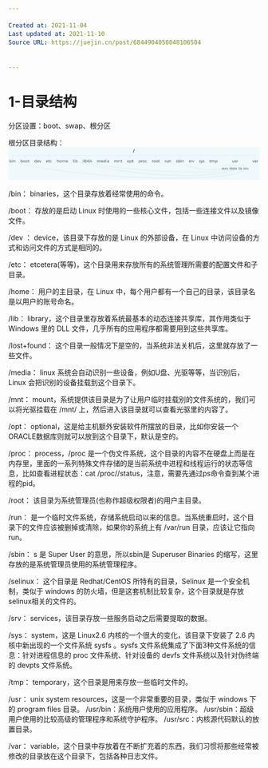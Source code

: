 ```yaml
---

Created at: 2021-11-04
Last updated at: 2021-11-10
Source URL: https://juejin.cn/post/6844904050048106504


---
```


# 1-目录结构


分区设置：boot、swap、根分区

根分区目录结构：
![ll.png](./_resources/1-目录结构.resources/ll.png)

/bin：
binaries，这个目录存放着经常使用的命令。

/boot：
存放的是启动 Linux 时使用的一些核心文件，包括一些连接文件以及镜像文件。

/dev ：
device，该目录下存放的是 Linux 的外部设备，在 Linux 中访问设备的方式和访问文件的方式是相同的。

/etc：
etcetera(等等)，这个目录用来存放所有的系统管理所需要的配置文件和子目录。

/home：
用户的主目录，在 Linux 中，每个用户都有一个自己的目录，该目录名是以用户的账号命名。

/lib：
library，这个目录里存放着系统最基本的动态连接共享库，其作用类似于 Windows 里的 DLL 文件，几乎所有的应用程序都需要用到这些共享库。

/lost+found：
这个目录一般情况下是空的，当系统非法关机后，这里就存放了一些文件。

/media：
linux 系统会自动识别一些设备，例如U盘、光驱等等，当识别后，Linux 会把识别的设备挂载到这个目录下。

/mnt：
mount，系统提供该目录是为了让用户临时挂载别的文件系统的，我们可以将光驱挂载在 /mnt/ 上，然后进入该目录就可以查看光驱里的内容了。

/opt：
optional，这是给主机额外安装软件所摆放的目录，比如你安装一个ORACLE数据库则就可以放到这个目录下，默认是空的。

/proc：
process，/proc 是一个伪文件系统，这个目录的内容不在硬盘上而是在内存里，里面的一系列特殊文件存储的是当前系统中进程和线程运行的状态等信息，比如查看进程状态：cat /proc/<pid>/status，注意，需要先通过ps命令查到某个进程的pid。

/root：
该目录为系统管理员(也称作超级权限者)的用户主目录。

/run：
是一个临时文件系统，存储系统启动以来的信息。当系统重启时，这个目录下的文件应该被删掉或清除，如果你的系统上有 /var/run 目录，应该让它指向 run。

/sbin：
s 是 Super User 的意思，所以sbin是 Superuser Binaries 的缩写，这里存放的是系统管理员使用的系统管理程序。

/selinux：
这个目录是 Redhat/CentOS 所特有的目录，Selinux 是一个安全机制，类似于 windows 的防火墙，但是这套机制比较复杂，这个目录就是存放selinux相关的文件的。

/srv：
services，该目录存放一些服务启动之后需要提取的数据。

/sys：
system，这是 Linux2.6 内核的一个很大的变化，该目录下安装了 2.6 内核中新出现的一个文件系统 sysfs 。sysfs 文件系统集成了下面3种文件系统的信息：针对进程信息的 proc 文件系统、针对设备的 devfs 文件系统以及针对伪终端的 devpts 文件系统。

/tmp：
temporary，这个目录是用来存放一些临时文件的。

/usr：
unix system resources，这是一个非常重要的目录，类似于 windows 下的 program files 目录。
/usr/bin：系统用户使用的应用程序。
/usr/sbin：超级用户使用的比较高级的管理程序和系统守护程序。
/usr/src：内核源代码默认的放置目录。

/var：
variable，这个目录中存放着在不断扩充着的东西，我们习惯将那些经常被修改的目录放在这个目录下，包括各种日志文件。

